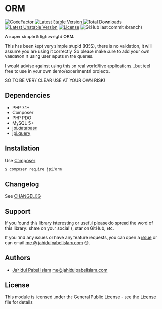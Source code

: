 # ORM

[![CodeFactor](https://www.codefactor.io/repository/github/jahidulpabelislam/orm/badge)](https://www.codefactor.io/repository/github/jahidulpabelislam/orm)
[![Latest Stable Version](https://poser.pugx.org/jpi/orm/v/stable)](https://packagist.org/packages/jpi/orm)
[![Total Downloads](https://poser.pugx.org/jpi/orm/downloads)](https://packagist.org/packages/jpi/orm)
[![Latest Unstable Version](https://poser.pugx.org/jpi/orm/v/unstable)](https://packagist.org/packages/jpi/orm)
[![License](https://poser.pugx.org/jpi/orm/license)](https://packagist.org/packages/jpi/orm)
![GitHub last commit (branch)](https://img.shields.io/github/last-commit/jahidulpabelislam/orm/1.x.svg?label=last%20activity)

A super simple & lightweight ORM.

This has been kept very simple stupid (KISS), there is no validation, it will assume you are using it correctly. So please make sure to add your own validation if using user inputs in the queries.

I would advise against using this on real world/live applications...but feel free to use in your own demo/experimental projects.

SO TO BE VERY CLEAR USE AT YOUR OWN RISK!

## Dependencies

- PHP 7.1+
- Composer
- PHP PDO
- MySQL 5+
- [jpi/database](https://packagist.org/packages/jpi/database)
- [jpi/query](https://packagist.org/packages/jpi/query)

## Installation

Use [Composer](https://getcomposer.org/)

```bash
$ composer require jpi/orm 
```

## Changelog

See [CHANGELOG](CHANGELOG.md)

## Support

If you found this library interesting or useful please do spread the word of this library: share on your social's, star on GitHub, etc.

If you find any issues or have any feature requests, you can open a [issue](https://github.com/jahidulpabelislam/orm/issues) or can email [me @ jahidulpabelislam.com](mailto:me@jahidulpabelislam.com) :smirk:.

## Authors

-   [Jahidul Pabel Islam](https://jahidulpabelislam.com/) [<me@jahidulpabelislam.com>](mailto:me@jahidulpabelislam.com)

## License

This module is licensed under the General Public License - see the [License](LICENSE.md) file for details
